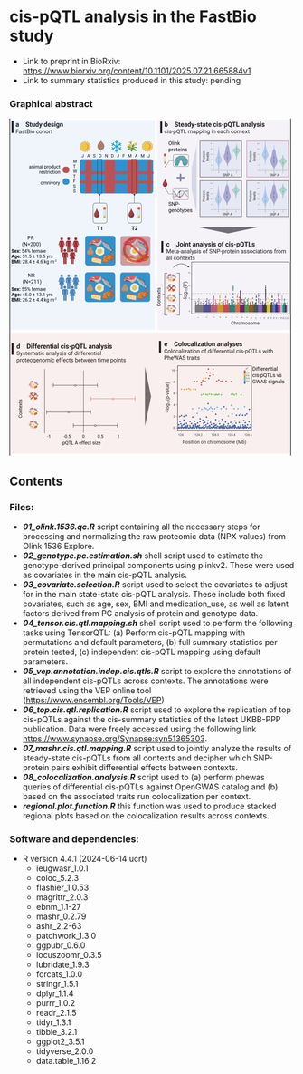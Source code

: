 # cis-pQTL analysis in the FastBio study
+ Link to preprint in BioRxiv: https://www.biorxiv.org/content/10.1101/2025.07.21.665884v1
+ Link to summary statistics produced in this study: pending

### Graphical abstract
![alt text](https://github.com/AlexSimis/FastBio_pqtl_project/blob/main/graphical_abstract.png)

## Contents
### Files:
+ ***01_olink.1536.qc.R*** script containing all the necessary steps for processing and normalizing the raw proteomic data (NPX values) from Olink 1536 Explore.
+ ***02_genotype.pc.estimation.sh*** shell script used to estimate the genotype-derived principal components using plinkv2. These were used as covariates in the main cis-pQTL analysis.
+ ***03_covariate.selection.R*** script used to select the covariates to adjust for in the main state-state cis-pQTL analysis. These include both fixed covariates, such as age, sex, BMI and medication_use, as well as latent factors derived from PC analysis of protein and genotype data.
+ ***04_tensor.cis.qtl.mapping.sh*** shell script used to perform the following tasks using TensorQTL: (a) Perform cis-pQTL mapping with permutations and default parameters, (b) full summary statistics per protein tested, (c) independent cis-pQTL mapping using default parameters.
+ ***05_vep.annotation.indep.cis.qtls.R*** script to explore the annotations of all independent cis-pQTLs across contexts. The annotations were retrieved using the VEP online tool (https://www.ensembl.org/Tools/VEP)
+ ***06_top.cis.qtl.replication.R*** script used to explore the replication of top cis-pQTLs against the cis-summary statistics of the latest UKBB-PPP publication. Data were freely accessed using the following link https://www.synapse.org/Synapse:syn51365303.
+ ***07_mashr.cis.qtl.mapping.R*** script used to jointly analyze the results of steady-state cis-pQTLs from all contexts and decipher which SNP-protein pairs exhibit differential effects between contexts.
+ ***08_colocalization.analysis.R*** script used to (a) perform phewas queries of differential cis-pQTLs against OpenGWAS catalog and (b) based on the associated traits run colocalization per context.
+ ***regional.plot.function.R*** this function was used to produce stacked regional plots based on the colocalization results across contexts.

### Software and dependencies: 
+ R version 4.4.1 (2024-06-14 ucrt)
  + ieugwasr_1.0.1
  + coloc_5.2.3
  + flashier_1.0.53
  + magrittr_2.0.3
  + ebnm_1.1-27
  + mashr_0.2.79
  + ashr_2.2-63
  + patchwork_1.3.0
  + ggpubr_0.6.0
  + locuszoomr_0.3.5
  + lubridate_1.9.3
  + forcats_1.0.0
  + stringr_1.5.1
  + dplyr_1.1.4
  + purrr_1.0.2
  + readr_2.1.5
  + tidyr_1.3.1
  + tibble_3.2.1
  + ggplot2_3.5.1
  + tidyverse_2.0.0
  + data.table_1.16.2
